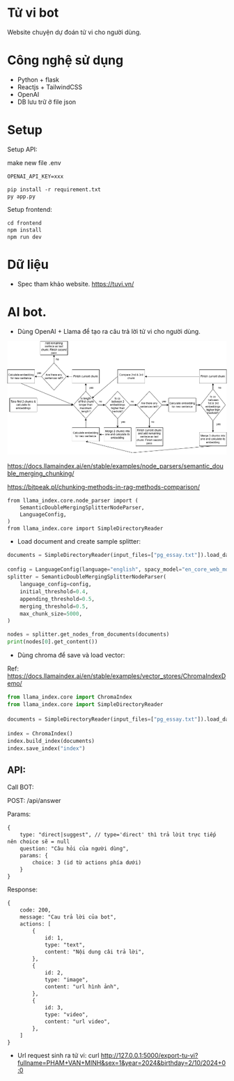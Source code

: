 # Tử vi bot

Website chuyện dự đoán tử vi cho người dùng.

# Công nghệ sử dụng

- Python + flask
- Reactjs + TailwindCSS
- OpenAI
- DB lưu trữ ở file json

# Setup


Setup API:

make new file .env
```
OPENAI_API_KEY=xxx
```


```
pip install -r requirement.txt
py app.py
```

Setup frontend:

```
cd frontend
npm install
npm run dev
```



# Dữ liệu

- Spec tham khảo website.
https://tuvi.vn/

# AI bot.

- Dùng OpenAI + Llama để tạo ra câu trả lời tử vi cho người dùng.

![image](./images/2-Grafika-wykres-chunking.png)

https://docs.llamaindex.ai/en/stable/examples/node_parsers/semantic_double_merging_chunking/

https://bitpeak.pl/chunking-methods-in-rag-methods-comparison/

```
from llama_index.core.node_parser import (
    SemanticDoubleMergingSplitterNodeParser,
    LanguageConfig,
)
from llama_index.core import SimpleDirectoryReader
```

- Load document and create sample splitter:

```python
documents = SimpleDirectoryReader(input_files=["pg_essay.txt"]).load_data()

config = LanguageConfig(language="english", spacy_model="en_core_web_md")
splitter = SemanticDoubleMergingSplitterNodeParser(
    language_config=config,
    initial_threshold=0.4,
    appending_threshold=0.5,
    merging_threshold=0.5,
    max_chunk_size=5000,
)
```

```python
nodes = splitter.get_nodes_from_documents(documents)
print(nodes[0].get_content())
```

- Dùng chroma để save và load vector:

Ref:
https://docs.llamaindex.ai/en/stable/examples/vector_stores/ChromaIndexDemo/

```python
from llama_index.core import ChromaIndex
from llama_index.core import SimpleDirectoryReader

documents = SimpleDirectoryReader(input_files=["pg_essay.txt"]).load_data()

index = ChromaIndex()
index.build_index(documents)
index.save_index("index")
```

## API:

Call BOT:

POST: /api/answer

Params:
```
{
    type: "direct|suggest", // type='direct' thì trả lờit trực tiếp nên choice sẽ = null
    question: "Câu hỏi của người dùng",
    params: {
        choice: 3 (id từ actions phía dưới)
    }
}
```

Response:
```
{
    code: 200,
    message: "Cau trả lời của bot",
    actions: [
        {
            id: 1,
            type: "text",
            content: "Nội dung câi trả lời",
        },
        {
            id: 2,
            type: "image",
            content: "url hình ảnh",
        },
        {
            id: 3,
            type: "video",
            content: "url video",
        },
    ]
}
```

- Url request sinh ra tử vi:
curl http://127.0.0.1:5000/export-tu-vi?fullname=PHAM+VAN+MINH&sex=1&year=2024&birthday=2/10/2024+0:0